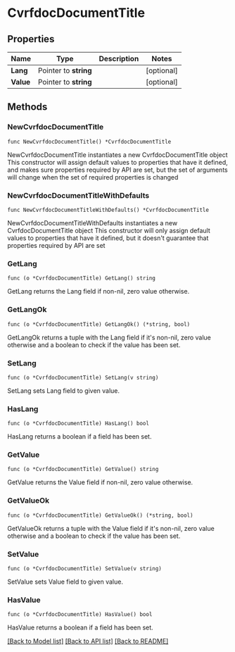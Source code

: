 # CvrfdocDocumentTitle

## Properties

Name | Type | Description | Notes
------------ | ------------- | ------------- | -------------
**Lang** | Pointer to **string** |  | [optional] 
**Value** | Pointer to **string** |  | [optional] 

## Methods

### NewCvrfdocDocumentTitle

`func NewCvrfdocDocumentTitle() *CvrfdocDocumentTitle`

NewCvrfdocDocumentTitle instantiates a new CvrfdocDocumentTitle object
This constructor will assign default values to properties that have it defined,
and makes sure properties required by API are set, but the set of arguments
will change when the set of required properties is changed

### NewCvrfdocDocumentTitleWithDefaults

`func NewCvrfdocDocumentTitleWithDefaults() *CvrfdocDocumentTitle`

NewCvrfdocDocumentTitleWithDefaults instantiates a new CvrfdocDocumentTitle object
This constructor will only assign default values to properties that have it defined,
but it doesn't guarantee that properties required by API are set

### GetLang

`func (o *CvrfdocDocumentTitle) GetLang() string`

GetLang returns the Lang field if non-nil, zero value otherwise.

### GetLangOk

`func (o *CvrfdocDocumentTitle) GetLangOk() (*string, bool)`

GetLangOk returns a tuple with the Lang field if it's non-nil, zero value otherwise
and a boolean to check if the value has been set.

### SetLang

`func (o *CvrfdocDocumentTitle) SetLang(v string)`

SetLang sets Lang field to given value.

### HasLang

`func (o *CvrfdocDocumentTitle) HasLang() bool`

HasLang returns a boolean if a field has been set.

### GetValue

`func (o *CvrfdocDocumentTitle) GetValue() string`

GetValue returns the Value field if non-nil, zero value otherwise.

### GetValueOk

`func (o *CvrfdocDocumentTitle) GetValueOk() (*string, bool)`

GetValueOk returns a tuple with the Value field if it's non-nil, zero value otherwise
and a boolean to check if the value has been set.

### SetValue

`func (o *CvrfdocDocumentTitle) SetValue(v string)`

SetValue sets Value field to given value.

### HasValue

`func (o *CvrfdocDocumentTitle) HasValue() bool`

HasValue returns a boolean if a field has been set.


[[Back to Model list]](../README.md#documentation-for-models) [[Back to API list]](../README.md#documentation-for-api-endpoints) [[Back to README]](../README.md)


